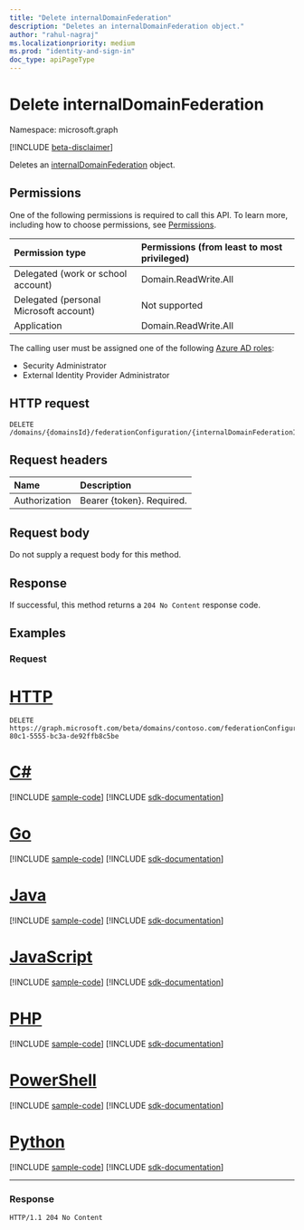 ```yaml
---
title: "Delete internalDomainFederation"
description: "Deletes an internalDomainFederation object."
author: "rahul-nagraj"
ms.localizationpriority: medium
ms.prod: "identity-and-sign-in"
doc_type: apiPageType
---
```


# Delete internalDomainFederation
Namespace: microsoft.graph

[!INCLUDE [beta-disclaimer](../../includes/beta-disclaimer.md)]

Deletes an [internalDomainFederation](../resources/internaldomainfederation.md) object.

## Permissions
One of the following permissions is required to call this API. To learn more, including how to choose permissions, see [Permissions](/graph/permissions-reference).

|Permission type|Permissions (from least to most privileged)|
|:---|:---|
|Delegated (work or school account)|Domain.ReadWrite.All|
|Delegated (personal Microsoft account)|Not supported|
|Application|Domain.ReadWrite.All|

The calling user must be assigned one of the following [Azure AD roles](/azure/active-directory/roles/permissions-reference):

- Security Administrator
- External Identity Provider Administrator

## HTTP request

<!-- {
  "blockType": "ignored"
}
-->
``` http
DELETE /domains/{domainsId}/federationConfiguration/{internalDomainFederationId}
```

## Request headers
|Name|Description|
|:---|:---|
|Authorization|Bearer {token}. Required.|

## Request body
Do not supply a request body for this method.

## Response

If successful, this method returns a `204 No Content` response code.

## Examples

### Request

# [HTTP](#tab/http)
<!-- {
  "blockType": "request",
  "name": "delete_internaldomainfederation",
  "sampleKeys": ["contoso.com", "96db02e2-80c1-5555-bc3a-de92ffb8c5be"]
}
-->
``` http
DELETE https://graph.microsoft.com/beta/domains/contoso.com/federationConfiguration/96db02e2-80c1-5555-bc3a-de92ffb8c5be
```

# [C#](#tab/csharp)
[!INCLUDE [sample-code](../includes/snippets/csharp/delete-internaldomainfederation-csharp-snippets.md)]
[!INCLUDE [sdk-documentation](../includes/snippets/snippets-sdk-documentation-link.md)]

# [Go](#tab/go)
[!INCLUDE [sample-code](../includes/snippets/go/delete-internaldomainfederation-go-snippets.md)]
[!INCLUDE [sdk-documentation](../includes/snippets/snippets-sdk-documentation-link.md)]

# [Java](#tab/java)
[!INCLUDE [sample-code](../includes/snippets/java/delete-internaldomainfederation-java-snippets.md)]
[!INCLUDE [sdk-documentation](../includes/snippets/snippets-sdk-documentation-link.md)]

# [JavaScript](#tab/javascript)
[!INCLUDE [sample-code](../includes/snippets/javascript/delete-internaldomainfederation-javascript-snippets.md)]
[!INCLUDE [sdk-documentation](../includes/snippets/snippets-sdk-documentation-link.md)]

# [PHP](#tab/php)
[!INCLUDE [sample-code](../includes/snippets/php/delete-internaldomainfederation-php-snippets.md)]
[!INCLUDE [sdk-documentation](../includes/snippets/snippets-sdk-documentation-link.md)]

# [PowerShell](#tab/powershell)
[!INCLUDE [sample-code](../includes/snippets/powershell/delete-internaldomainfederation-powershell-snippets.md)]
[!INCLUDE [sdk-documentation](../includes/snippets/snippets-sdk-documentation-link.md)]

# [Python](#tab/python)
[!INCLUDE [sample-code](../includes/snippets/python/delete-internaldomainfederation-python-snippets.md)]
[!INCLUDE [sdk-documentation](../includes/snippets/snippets-sdk-documentation-link.md)]

---

### Response
<!-- {
  "blockType": "response",
  "truncated": true
}
-->
``` http
HTTP/1.1 204 No Content
```

